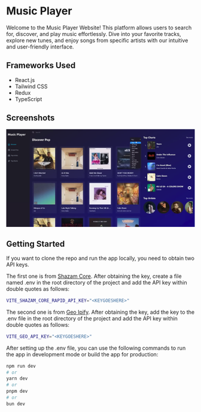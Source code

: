 # Music Player
Welcome to the Music Player Website! This platform allows users to search for, discover, and play music effortlessly. Dive into your favorite tracks, explore new tunes, and enjoy songs from specific artists with our intuitive and user-friendly interface.
## Frameworks Used
* React.js
* Tailwind CSS
* Redux
* TypeScript

## Screenshots

![Screenshot1](https://github.com/naseem-shawarba/Projects_Screenshots/blob/main/Music_Player/Screenshot1.png)


## Getting Started

If you want to clone the repo and run the app locally, you need to obtain two API keys.

The first one is from <a href="https://rapidapi.com/WaveTech/api/shazam-core7">Shazam Core</a>. After obtaining the key, create a file named .env in the root directory of the project and add the API key within double quotes as follows:
```bash
VITE_SHAZAM_CORE_RAPID_API_KEY="<KEYGOESHERE>"
```
The second one is from <a href="https://geo.ipify.org/">Geo Ipify</a>. After obtaining the key, add the key to the .env file in the root directory of the project and add the API key within double quotes as follows:
```bash
VITE_GEO_API_KEY="<KEYGOESHERE>"
```

After setting up the .env file, you can use the following commands to run the app in development mode or build the app for production:

```bash
npm run dev
# or
yarn dev
# or
pnpm dev
# or
bun dev
```
